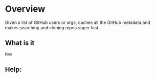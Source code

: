 # Overview

Given a list of GitHub users or orgs, caches all the GitHub metadata and makes searching and cloning repos super fast.

## What is it

```bash
hmm
```

## Help:

```bash
```
